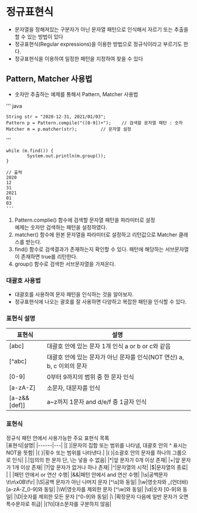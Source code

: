 # 정규표현식
* 문자열을 정해져있는 구분자가 아닌 문자열 패턴으로 인식해서 자르기 또는 추출을 할 수 있는 방법이 있다  
* 정규표현식(Regular expressions)을 이용한 방법으로 정규식이라고 부르기도 한다.  
* 정규표현식을 이용하여 일정한 패턴을 지정하여 찾을 수 있다  

## Pattern, Matcher 사용법
* 숫자만 추출하는 예제를 통해서 Pattern, Matcher 사용법  


''' java

	String str = "2020-12-31, 2021/01/03";
	Pattern p = Pattern.compile("([0-9])+");	// 검색할 문자열 패턴 : 숫자
	Matcher m = p.matcher(str);			// 문자열 설정
	
'''
    
    while (m.find()) {
    		System.out.println(m.group());
    }

    // 출력
    2020
    12
    31
    2021
    01
    03
    '''

1. Pattern.complie() 함수에 검색할 문자열 패턴을 파라미터로 설정  
예제는 숫자만 검색하는 패턴을 설정하였다.  
2. matcher() 함수에 원본 문자열을 파라미터로 설정하고 리턴값으로 Matcher 클래스를 받는다.  
3. find() 함수로 검색결과가 존재하는지 확인할 수 있다. 패턴에 해당하는 서브문자열이 존재하면 true를 리턴한다.  
4. group() 함수로 검색한 서브문자열을 가져온다.  
 

### 대괄호 사용법
* 대괄호를 사용하여 문자 패턴을 인식하는 것을 알아보자.
* 정규표현식에 나오는 괄호를 잘 사용하면 다양하고 복잡한 패턴을 인식할 수 있다.

### 표현식	설명
|표현식|설명|
|------|---|
|[abc]|대괄호 안에 있는 문자 1개 인식 a or b or c와 같음|
|[^abc]|대괄호 안에 있는 문자가 아닌 문자를 인식(NOT 연산) a, b, c 이외의 문자|
|[0-9]|0부터 9까지의 범위 중 한 문자 인식|
|[a-zA-Z]|소문자, 대문자를 인식|
|[a-z&&[def]]|a~z까지 1문자 and d/e/f 중 1글자 인식|

### 표현식
정규식 패턴 안에서 사용가능한 주요 표현식 목록  
|표현식|설명|
|------|---|
|[ ]|문자의 집합 또는 범위를 나타냄, 대괄호 안의 ^ 표시는 NOT을 뜻함|
|{ }|횟수 또는 범위를 나타낸다.|
|( )|소괄호 안의 문자를 하나의 그룹으로 인식|
|.|임의의 한 문자 단, \는 넣을 수 없음|
|*|앞 문자가 0개 이상 존재| 
|+|앞 문자가 1개 이상 존재|
|?|앞 문자가 없거나 하나 존재|
|^|문자열의 시작| 
|$|문자열의 종료|
| \| |패턴 안에서 or 연산 수행|
|&&|패턴 안에서 and 연산 수행|
|\s|공백문자 \t\n\x0B\f\r|
|\S|공백 문자가 아닌 나머지 문자 [^\s]와 동일|
|\w|영숫자와 _(언더바) [a-zA-Z_0-9]와 동일|
|\W|영숫자를 제외한 문자 [^\w]와 동일|
|\d|숫자 [0-9]와 동일|
|\D|숫자를 제외한 모든 문자 [^0-9]와 동일|
|\\ |확장문자 다음에 일반 문자가 오면 특수문자로 취급|
|(?i)|대소문자를 구분하지 않음|  
 
